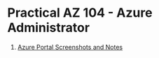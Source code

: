 # Practical AZ 104 - Azure Administrator 

1) [Azure Portal Screenshots and Notes](https://github.com/Anand-1912/AZ104/tree/main/src/Portal)
